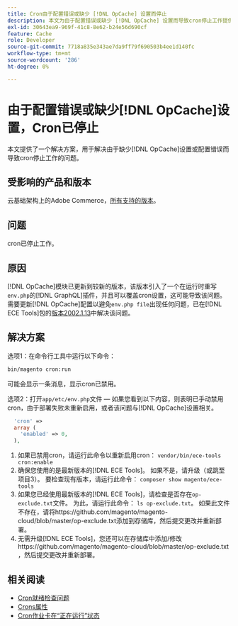 ```yaml
---
title: Cron由于配置错误或缺少 [!DNL OpCache] 设置而停止
description: 本文为由于配置错误或缺少 [!DNL OpCache] 设置而导致cron停止工作提供了解决方案。
exl-id: 30643ea9-969f-41c8-8e62-b24e56d690cf
feature: Cache
role: Developer
source-git-commit: 7718a835e343ae7da9ff79f690503b4ee1d140fc
workflow-type: tm+mt
source-wordcount: '286'
ht-degree: 0%

---
```


# 由于配置错误或缺少[!DNL OpCache]设置，Cron已停止

本文提供了一个解决方案，用于解决由于缺少[!DNL OpCache]设置或配置错误而导致cron停止工作的问题。

## 受影响的产品和版本

云基础架构上的Adobe Commerce，[所有支持的版本](https://magento.com/sites/default/files/magento-software-lifecycle-policy.pdf)。

## 问题

cron已停止工作。

## 原因

[!DNL OpCache]模块已更新到较新的版本，该版本引入了一个在运行时重写`env.php`的[!DNL GraphQL]插件，并且可以覆盖cron设置，这可能导致该问题。 需要更新[!DNL OpCache]配置以避免`env.php file`出现任何问题，已在[!DNL ECE Tools]包的[版本2002.1.13](/docs/commerce-cloud-service/user-guide/release-notes/ece-tools-package.html?lang=en#v2002.1.13)中解决该问题。

## 解决方案

选项1：在命令行工具中运行以下命令：

```bash
bin/magento cron:run
```

可能会显示一条消息，显示cron已禁用。

选项2：打开`app/etc/env.php`文件 — 如果您看到以下内容，则表明已手动禁用cron，由于部署失败未重新启用，或者该问题与[!DNL OpCache]设置相关。

```php
  'cron' =>
  array (
    'enabled' => 0,
  ),
```

1. 如果已禁用cron，请运行此命令以重新启用cron： `vendor/bin/ece-tools cron:enable`
1. 确保您使用的是最新版本的[!DNL ECE Tools]。 如果不是，请升级（或跳至项目3）。 要检查现有版本，请运行此命令：
   `composer show magento/ece-tools`
1. 如果您已经使用最新版本的[!DNL ECE Tools]，请检查是否存在`op-exclude.txt`文件。 为此，请运行此命令：
   `ls op-exclude.txt`。
如果此文件不存在，请将https://github.com/magento/magento-cloud/blob/master/op-exclude.txt添加到存储库，然后提交更改并重新部署。
1. 无需升级[!DNL ECE Tools]，您还可以在存储库中添加/修改https://github.com/magento/magento-cloud/blob/master/op-exclude.txt ，然后提交更改并重新部署。

## 相关阅读

* [Cron就绪检查问题](/docs/commerce-knowledge-base/kb/troubleshooting/miscellaneous/cron-readiness-check-issues.html)
* [Crons属性](/docs/commerce-cloud-service/user-guide/configure/app/properties/crons-property.html)
* [Cron作业卡在“正在运行”状态](/docs/commerce-knowledge-base/kb/troubleshooting/miscellaneous/cron-job-is-stuck-in-running-status.html)
